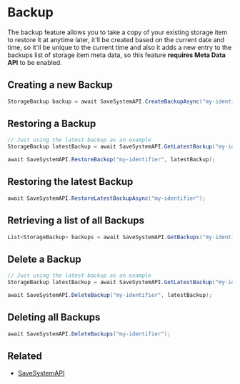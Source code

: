 # Backup

The backup feature allows you to take a copy of your existing storage item to restore it at anytime later, it'll be created based on the current date and time, so it'll be unique to the current time and also it adds a new entry to the backups list of storage item meta data, so this feature **requires Meta Data API** to be enabled.

## Creating a new Backup

```csharp
StorageBackup backup = await SaveSystemAPI.CreateBackupAsync("my-identifier");
```

## Restoring a Backup

```csharp
// Just using the latest backup as an example
StorageBackup latestBackup = await SaveSystemAPI.GetLatestBackup("my-identifier");

await SaveSystemAPI.RestoreBackup("my-identifier", latestBackup);
```

## Restoring the latest Backup

```csharp
await SaveSystemAPI.RestoreLatestBackupAsync("my-identifier");
```

## Retrieving a list of all Backups

```csharp
List<StorageBackup> backups = await SaveSystemAPI.GetBackups("my-identifier");
```

## Delete a Backup

```csharp
// Just using the latest backup as an example
StorageBackup latestBackup = await SaveSystemAPI.GetLatestBackup("my-identifier");

await SaveSystemAPI.DeleteBackup("my-identifier", latestBackup);
```

## Deleting all Backups

```csharp
await SaveSystemAPI.DeleteBackups("my-identifier");
```

## Related

- [SaveSystemAPI](xref:Bayat.SaveSystem.SaveSystemAPI)